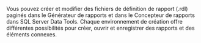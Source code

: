   Vous pouvez créer et modifier des fichiers de définition de rapport (.rdl) paginés dans le Générateur de rapports et dans le Concepteur de rapports dans SQL Server Data Tools. Chaque environnement de création offre différentes possibilités pour créer, ouvrir et enregistrer des rapports et des éléments connexes.
   